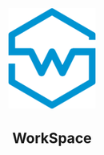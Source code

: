 <div align="center" color="#0094D2">
	<img src="https://github.com/TheRolfFR/Workspace/blob/master/img/workspace_logo_no_bg.png?raw=true" height="200" alt="W" /><br>
	<h1>WorkSpace</h1>
</div>
